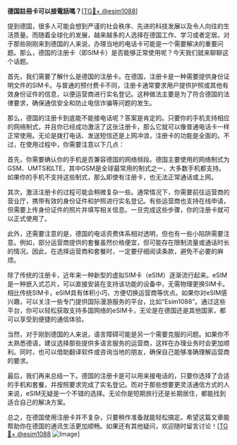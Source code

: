 **德国註冊卡可以接電話嗎？**[[TG💪+ @esim1088](https://t.me/s/esim1088)]

提到德国，很多人可能会想到严谨的社会秩序、先进的科技发展以及令人向往的生活质量。而随着全球化的发展，越来越多的人选择在德国工作、学习或者定居。对于那些刚刚来到德国的人来说，办理当地的电话卡可能是一个需要解决的重要问题。那么，德国的注册卡（即SIM卡）是否能够正常使用呢？今天我们就来聊聊这个话题。

首先，我们需要了解什么是德国的注册卡。在德国，注册卡是一种需要提供身份证明文件的SIM卡。与普通的预付费卡不同，注册卡通常要求用户提供护照或其他有效身份证件的信息，以便运营商进行实名登记。这种做法主要是为了符合德国的法律要求，确保通信安全和防止电信诈骗等问题的发生。

那么，德国的注册卡到底能不能接电话呢？答案是肯定的。只要你的手机支持相应的网络制式，并且你已经成功激活了这张注册卡，那么它就可以像普通电话卡一样正常使用。无论是拨打电话、发送短信还是上网冲浪，注册卡的功能是全面的。不过，在使用过程中，你需要注意以下几点：

首先，你需要确认你的手机是否兼容德国的网络频段。德国主要使用的网络制式为GSM、UMTS和LTE，其中GSM是全球最常用的制式之一，大多数手机都支持。如果你的手机不支持这些制式，那么即使有注册卡，也无法正常通话或上网。

其次，激活注册卡的过程可能会稍微复杂一些。通常情况下，你需要前往运营商的营业厅，携带有效的身份证件和护照进行实名登记。有些运营商也支持在线申请，但需要上传身份证件的照片并填写相关信息。一旦完成这些步骤，你的注册卡就可以正式使用了。

此外，还需要注意的是，德国的电话资费体系相对透明，但也有一些小陷阱需要注意。例如，部分运营商提供的套餐虽然价格便宜，但可能存在限制流量或通话时长的情况。因此，在选择运营商和套餐时，一定要仔细阅读条款，避免不必要的麻烦。

除了传统的注册卡，近年来一种新型的虚拟SIM卡（eSIM）逐渐流行起来。eSIM是一种嵌入式芯片，可以直接安装在支持该功能的设备中，无需物理更换SIM卡。相比传统SIM卡，eSIM具有体积小巧、方便切换运营商等优点。如果你对eSIM感兴趣，可以关注一些专门提供国际漫游服务的平台，比如“Esim1088”。通过这些平台，你可以轻松获取支持多国网络的eSIM卡，无论是在德国还是其他国家，都可以享受到便捷的通信体验。

当然，对于刚到德国的人来说，语言障碍可能是另一个需要克服的问题。如果你不太熟悉德语，建议选择那些提供多语言服务的运营商，这样在办理业务时会更加顺利。同时，也可以借助翻译软件或咨询当地的朋友，确保自己能够准确理解运营商的要求。

最后，我们再来总结一下。德国的注册卡是可以用来接电话的，只要你选择了合适的手机和套餐，并按照要求完成了实名登记。而对于那些想要更灵活通信方式的人来说，eSIM无疑是一个不错的选择。无论你是短期旅行还是长期居住，都能找到适合自己的解决方案。

总之，在德国使用注册卡并不复杂，只要稍作准备就能轻松搞定。希望这篇文章能帮助你在德国的通讯生活更加顺畅。如果还有其他疑问，欢迎随时留言讨论！[[TG💪+ @esim1088](https://t.me/s/esim1088) ![Image](https://i.postimg.cc/4NQfJmqS/Snipaste-2025-05-13-00-14-12.png)]
